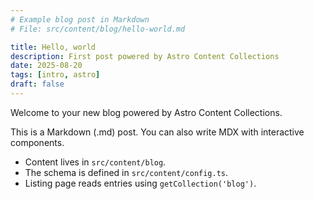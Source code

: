```yaml
---
# Example blog post in Markdown
# File: src/content/blog/hello-world.md

title: Hello, world
description: First post powered by Astro Content Collections
date: 2025-08-20
tags: [intro, astro]
draft: false
---
```


Welcome to your new blog powered by Astro Content Collections.

This is a Markdown (.md) post. You can also write MDX with interactive components.

- Content lives in `src/content/blog`.
- The schema is defined in `src/content/config.ts`.
- Listing page reads entries using `getCollection('blog')`.
